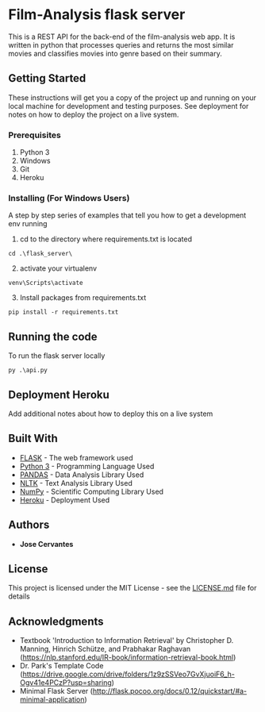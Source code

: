 # Film-Analysis flask server

This is a REST API for the back-end of the film-analysis web app. It is written in python that processes queries and returns the most similar movies and classifies movies into genre based on their summary.

## Getting Started

These instructions will get you a copy of the project up and running on your local machine for development and testing purposes. See deployment for notes on how to deploy the project on a live system.

### Prerequisites

1) Python 3
2) Windows
3) Git
4) Heroku


### Installing (For Windows Users)

A step by step series of examples that tell you how to get a development env running

1) cd to the directory where requirements.txt is located

```
cd .\flask_server\
```

2) activate your virtualenv 

```
venv\Scripts\activate
```

3) Install packages from requirements.txt

```
pip install -r requirements.txt
```


## Running the code

To run the flask server locally
```
py .\api.py
```

## Deployment Heroku

Add additional notes about how to deploy this on a live system

## Built With

* [FLASK](http://flask.pocoo.org/docs/1.0/) - The web framework used
* [Python 3](https://docs.python.org/3/) - Programming Language Used
* [PANDAS](https://pandas.pydata.org/) - Data Analysis Library Used
* [NLTK](http://www.nltk.org/index.html) - Text Analysis Library Used
* [NumPy](https://www.numpy.org/) - Scientific Computing Library Used
* [Heroku](https://devcenter.heroku.com) - Deployment Used


## Authors

* **Jose Cervantes** 


## License

This project is licensed under the MIT License - see the [LICENSE.md](LICENSE.md) file for details

## Acknowledgments

* Textbook 'Introduction to Information Retrieval' by Christopher D. Manning, Hinrich Schütze, and Prabhakar Raghavan (https://nlp.stanford.edu/IR-book/information-retrieval-book.html)
* Dr. Park's Template Code (https://drive.google.com/drive/folders/1z9zSSVeo7GvXjuoiF6_h-Ogv41e4PCzP?usp=sharing)
* Minimal Flask Server (http://flask.pocoo.org/docs/0.12/quickstart/#a-minimal-application)